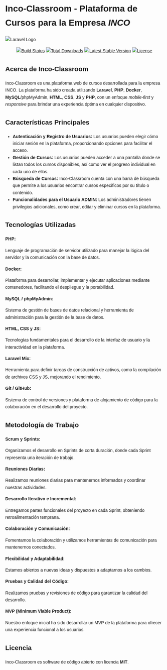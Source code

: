 <!DOCTYPE html>
<html lang="en">
<head>
  <meta charset="UTF-8">
  <meta name="viewport" content="width=device-width, initial-scale=1.0">
  <title>Inco-Classroom - Plataforma de Cursos para la Empresa INCO</title>
  <style>
    body {
      font-family: Arial, sans-serif;
      line-height: 1.6;
    }
css
Copy code
h1 {
  text-align: center;
  margin-bottom: 30px;
  text-decoration: underline;
}

.logo {
  display: block;
  margin: 0 auto;
  width: 400px;
}

.logo-container {
  text-align: center;
  margin-bottom: 20px;
}

.feature-list {
  list-style: none;
  padding: 0;
}

.feature-list li {
  margin-bottom: 10px;
}

.technologies-heading {
  font-weight: bold;
  margin-bottom: 10px;
}

.methodology-heading {
  font-weight: bold;
  margin-bottom: 10px;
}

.badge {
  display: inline-block;
  padding: 5px 10px;
  background-color: #4CAF50;
  color: white;
  border-radius: 5px;
}

.license {
  margin-top: 30px;
  text-align: center;
}
  </style>
</head>
<body>
  <h1><strong>Inco-Classroom</strong> - Plataforma de Cursos para la Empresa <em>INCO</em></h1>
  <div class="logo-container">
    <img class="logo" src="https://raw.githubusercontent.com/laravel/art/master/logo-lockup/5%20SVG/2%20CMYK/1%20Full%20Color/laravel-logolockup-cmyk-red.svg"
      alt="Laravel Logo">
  </div>
  <p align="center">
    <a href="https://github.com/laravel/framework/actions" class="badge"><img src="https://github.com/laravel/framework/workflows/tests/badge.svg"
        alt="Build Status"></a>
    <a href="https://packagist.org/packages/laravel/framework" class="badge"><img src="https://img.shields.io/packagist/dt/laravel/framework" alt="Total Downloads"></a>
    <a href="https://packagist.org/packages/laravel/framework" class="badge"><img src="https://img.shields.io/packagist/v/laravel/framework" alt="Latest Stable Version"></a>
    <a href="https://packagist.org/packages/laravel/framework" class="badge"><img src="https://img.shields.io/packagist/l/laravel/framework" alt="License"></a>
  </p>
  <h2><strong>Acerca de Inco-Classroom</strong></h2>
  <p>Inco-Classroom es una plataforma web de cursos desarrollada para la empresa INCO. La plataforma ha sido creada utilizando <strong>Laravel</strong>, <strong>PHP</strong>, <strong>Docker</strong>, <strong>MySQL</strong>/phpMyAdmin,
    <strong>HTML</strong>, <strong>CSS</strong>, <strong>JS</strong> y <strong>PHP</strong>, con un enfoque <em>mobile-first</em> y <em>responsive</em> para brindar una experiencia óptima en cualquier dispositivo.</p>
  <h2><strong>Características Principales</strong></h2>
  <ul class="feature-list">
    <li><strong>Autenticación y Registro de Usuarios:</strong> Los usuarios pueden elegir cómo iniciar sesión en la plataforma, proporcionando opciones para facilitar el acceso.</li>
    <li><strong>Gestión de Cursos:</strong> Los usuarios pueden acceder a una pantalla donde se listan todos los cursos disponibles, así como ver el progreso individual en cada uno de ellos.</li>
    <li><strong>Búsqueda de Cursos:</strong> Inco-Classroom cuenta con una barra de búsqueda que permite a los usuarios encontrar cursos específicos por su título o contenido.</li>
    <li><strong>Funcionalidades para el Usuario ADMIN:</strong> Los administradores tienen privilegios adicionales, como crear, editar y eliminar cursos en la plataforma.</li>
  </ul>
  <h2><strong>Tecnologías Utilizadas</strong></h2>
  <p class="technologies-heading"><strong>PHP:</strong></p>
  <p>Lenguaje de programación de servidor utilizado para manejar la lógica del servidor y la comunicación con la base de datos.</p>
  <p class="technologies-heading"><strong>Docker:</strong></p>
  <p>Plataforma para desarrollar, implementar y ejecutar aplicaciones mediante contenedores, facilitando el despliegue y la portabilidad.</p>
  <p class="technologies-heading"><strong>MySQL / phpMyAdmin:</strong></p>
  <p>Sistema de gestión de bases de datos relacional y herramienta de administración para la gestión de la base de datos.</p>
  <p class="technologies-heading"><strong>HTML, CSS y JS:</strong></p>
  <p>Tecnologías fundamentales para el desarrollo de la interfaz de usuario y la interactividad en la plataforma.</p>
  <p class="technologies-heading"><strong>Laravel Mix:</strong></p>
  <p>Herramienta para definir tareas de construcción de activos, como la compilación de archivos CSS y JS, mejorando el rendimiento.</p>
  <p class="technologies-heading"><strong>Git / GitHub:</strong></p>
  <p>Sistema de control de versiones y plataforma de alojamiento de código para la colaboración en el desarrollo del proyecto.</p>
  <h2><strong>Metodología de Trabajo</strong></h2>
  <p class="methodology-heading"><strong>Scrum y Sprints:</strong></p>
  <p>Organizamos el desarrollo en Sprints de corta duración, donde cada Sprint representa una iteración de trabajo.</p>
  <p class="methodology-heading"><strong>Reuniones Diarias:</strong></p>
  <p>Realizamos reuniones diarias para mantenernos informados y coordinar nuestras actividades.</p>
  <p class="methodology-heading"><strong>Desarrollo Iterativo e Incremental:</strong></p>
  <p>Entregamos partes funcionales del proyecto en cada Sprint, obteniendo retroalimentación temprana.</p>
  <p class="methodology-heading"><strong>Colaboración y Comunicación:</strong></p>
  <p>Fomentamos la colaboración y utilizamos herramientas de comunicación para mantenernos conectados.</p>
  <p class="methodology-heading"><strong>Flexibilidad y Adaptabilidad:</strong></p>
  <p>Estamos abiertos a nuevas ideas y dispuestos a adaptarnos a los cambios.</p>
  <p class="methodology-heading"><strong>Pruebas y Calidad del Código:</strong></p>
  <p>Realizamos pruebas y revisiones de código para garantizar la calidad del desarrollo.</p>
  <p class="methodology-heading"><strong>MVP (Minimum Viable Product):</strong></p>
  <p>Nuestro enfoque inicial ha sido desarrollar un MVP de la plataforma para ofrecer una experiencia funcional a los usuarios.</p>
  <h2><strong>Licencia</strong></h2>
  <p class="license">Inco-Classroom es software de código abierto con licencia <strong>MIT</strong>.</p>
</body>
</html>
